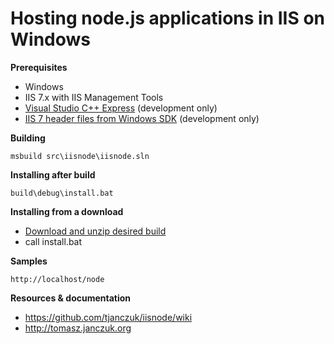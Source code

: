Hosting node.js applications in IIS on Windows
===

**Prerequisites**

- Windows
- IIS 7.x with IIS Management Tools
- [Visual Studio C++ Express](http://www.microsoft.com/visualstudio/en-us/products/2010-editions/visual-cpp-express) (development only)
- [IIS 7 header files from Windows SDK](http://msdn.microsoft.com/en-us/windows/bb980924) (development only)

**Building**

    msbuild src\iisnode\iisnode.sln
    
**Installing after build**

    build\debug\install.bat

**Installing from a download**

- [Download and unzip desired build](https://github.com/tjanczuk/iisnode/archives/master)
- call install.bat

**Samples**

    http://localhost/node

**Resources & documentation**

- https://github.com/tjanczuk/iisnode/wiki
- http://tomasz.janczuk.org